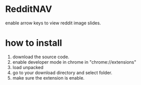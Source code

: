 # RedditNAV
enable arrow keys to view reddit image slides.

# how to install
1. download the source code.
2. enable developer mode in chrome in "chrome://extensions"
3. load unpacked
4. go to your download directory and select folder.
5. make sure the extension is enable.